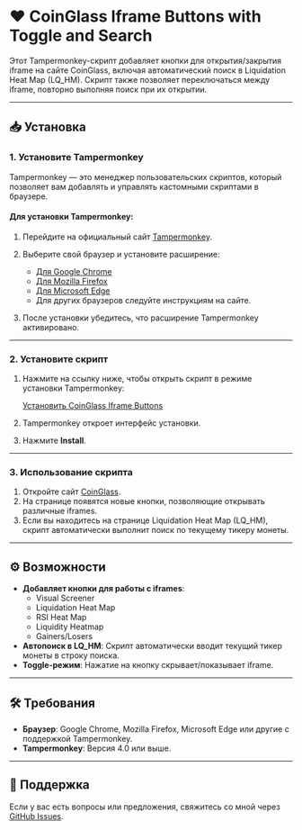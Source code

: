 # ❤️ CoinGlass Iframe Buttons with Toggle and Search

Этот Tampermonkey-скрипт добавляет кнопки для открытия/закрытия iframe на сайте CoinGlass, включая автоматический поиск в Liquidation Heat Map (LQ_HM). Скрипт также позволяет переключаться между iframe, повторно выполняя поиск при их открытии.

---

## 📥 Установка

### 1. Установите Tampermonkey
Tampermonkey — это менеджер пользовательских скриптов, который позволяет вам добавлять и управлять кастомными скриптами в браузере.

#### Для установки Tampermonkey:
1. Перейдите на официальный сайт [Tampermonkey](https://www.tampermonkey.net/).
2. Выберите свой браузер и установите расширение:
   - [Для Google Chrome](https://chrome.google.com/webstore/detail/tampermonkey/dhdgffkkebhmkfjojejmpbldmpobfkfo)
   - [Для Mozilla Firefox](https://addons.mozilla.org/firefox/addon/tampermonkey/)
   - [Для Microsoft Edge](https://microsoftedge.microsoft.com/addons/detail/tampermonkey/ldlghjaemmllclmkfkgpkflmpkfdajgp)
   - Для других браузеров следуйте инструкциям на сайте.

3. После установки убедитесь, что расширение Tampermonkey активировано.

---

### 2. Установите скрипт
1. Нажмите на ссылку ниже, чтобы открыть скрипт в режиме установки Tampermonkey:

   [Установить CoinGlass Iframe Buttons](https://raw.githubusercontent.com/MAXICATION/REPOSITORY/main/CoinGlassIframeButtons.user.js)

2. Tampermonkey откроет интерфейс установки.
3. Нажмите **Install**.

---

### 3. Использование скрипта
1. Откройте сайт [CoinGlass](https://www.coinglass.com/tv/).
2. На странице появятся новые кнопки, позволяющие открывать различные iframes.
3. Если вы находитесь на странице Liquidation Heat Map (LQ_HM), скрипт автоматически выполнит поиск по текущему тикеру монеты.

---

## ⚙️ Возможности
- **Добавляет кнопки для работы с iframes**:
  - Visual Screener
  - Liquidation Heat Map
  - RSI Heat Map
  - Liquidity Heatmap
  - Gainers/Losers
- **Автопоиск в LQ_HM**: Скрипт автоматически вводит текущий тикер монеты в строку поиска.
- **Toggle-режим**: Нажатие на кнопку скрывает/показывает iframe.

---

## 🛠 Требования
- **Браузер**: Google Chrome, Mozilla Firefox, Microsoft Edge или другие с поддержкой Tampermonkey.
- **Tampermonkey**: Версия 4.0 или выше.

---

## 📩 Поддержка
Если у вас есть вопросы или предложения, свяжитесь со мной через [GitHub Issues](https://github.com/USERNAME/REPOSITORY/issues).
